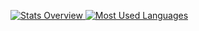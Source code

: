 <a href='https://github.com/wils0n-op/github-stats-transparent'>
  
![Stats Overview](https://raw.githubusercontent.com/wils0n-op/github-stats-transparent/output/generated/overview.svg)
![Most Used Languages](https://raw.githubusercontent.com/wils0n-op/github-stats-transparent/output/generated/languages.svg)

</a>
